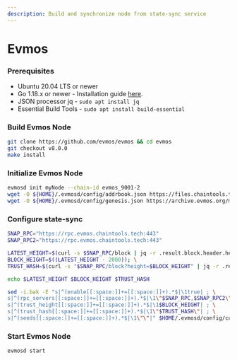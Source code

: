 ```yaml
---
description: Build and synchronize node from state-sync service
---
```


# Evmos

### Prerequisites

* Ubuntu 20.04 LTS or newer
* Go 1.18.x or newer - Installation guide [here](../../../guides/installation/install-golang.md).
* JSON processor jq - `sudo apt install jq`
* Essential Build Tools - `sudo apt install build-essential`

### Build Evmos Node

```bash
git clone https://github.com/evmos/evmos && cd evmos
git checkout v8.0.0
make install
```

### Initialize Evmos Node

```bash
evmosd init myNode --chain-id evmos_9001-2
wget -O ${HOME}/.evmosd/config/addrbook.json https://files.chaintools.tech/chains/evmos/addrbook.json
wget -O ${HOME}/.evmosd/config/genesis.json https://archive.evmos.org/mainnet/genesis.json
```

### Configure state-sync

```bash
SNAP_RPC="https://rpc.evmos.chaintools.tech:443"
SNAP_RPC2="https://rpc.evmos.chaintools.tech:443"

LATEST_HEIGHT=$(curl -s $SNAP_RPC/block | jq -r .result.block.header.height); \
BLOCK_HEIGHT=$((LATEST_HEIGHT - 2000)); \
TRUST_HASH=$(curl -s "$SNAP_RPC/block?height=$BLOCK_HEIGHT" | jq -r .result.block_id.hash)

echo $LATEST_HEIGHT $BLOCK_HEIGHT $TRUST_HASH

sed -i.bak -E "s|^(enable[[:space:]]+=[[:space:]]+).*$|\1true| ; \
s|^(rpc_servers[[:space:]]+=[[:space:]]+).*$|\1\"$SNAP_RPC,$SNAP_RPC2\"| ; \
s|^(trust_height[[:space:]]+=[[:space:]]+).*$|\1$BLOCK_HEIGHT| ; \
s|^(trust_hash[[:space:]]+=[[:space:]]+).*$|\1\"$TRUST_HASH\"| ; \
s|^(seeds[[:space:]]+=[[:space:]]+).*$|\1\"\"|" $HOME/.evmosd/config/config.toml
```

### Start Evmos Node

```
evmosd start
```
